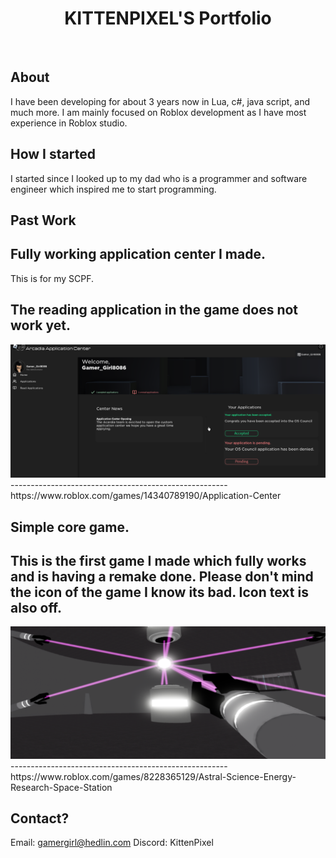 <h1 align="center">KITTENPIXEL'S Portfolio</h1>
<img src="">

<h2>About</h2>

I have been developing for about 3 years now in Lua, c#, java script, and much more. I am mainly focused on Roblox development as I have most experience in Roblox studio.

<h2>How I started</h2>

I started since I looked up to my dad who is a programmer and software engineer which inspired me to start programming.

<h2>Past Work</h2>

<h2>Fully working application center I made.</h2>
This is for my SCPF. 

The reading application in the game does not work yet.
------------------------------------------------------
<img src="https://raw.githubusercontent.com/KittenPixel-cell/Portfolio/main/Screenshot%202023-08-14%20195145.png">
------------------------------------------------------
https://www.roblox.com/games/14340789190/Application-Center

<h2>Simple core game.</h2>

This is the first game I made which fully works and is having a remake done. Please don't mind the icon of the game I know its bad. Icon text is also off.
------------------------------------------------------
<img src="https://raw.githubusercontent.com/KittenPixel-cell/Portfolio/main/Screenshot%202023-08-14%20195748.png">
------------------------------------------------------
https://www.roblox.com/games/8228365129/Astral-Science-Energy-Research-Space-Station

<h2>Contact?</h2>

Email: gamergirl@hedlin.com
Discord: KittenPixel
